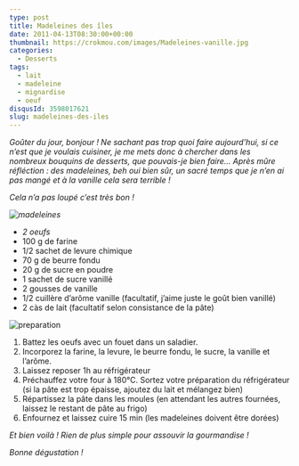 ```yaml
---
type: post
title: Madeleines des îles
date: 2011-04-13T08:30:00+00:00
thumbnail: https://crokmou.com/images/Madeleines-vanille.jpg
categories: 
  - Desserts
tags: 
  - lait
  - madeleine
  - mignardise
  - oeuf
disqusId: 3598017621
slug: madeleines-des-iles
---
```




_Goûter du jour, bonjour ! Ne sachant pas trop quoi faire aujourd’hui, si ce n’est que je voulais cuisiner, je me mets donc à chercher dans les nombreux bouquins de desserts, que pouvais-je bien faire… Après mûre réfléction : des madeleines, beh oui bien sûr, un sacré temps que je n’en ai pas mangé et à la vanille cela sera terrible !_

_Cela n’a pas loupé c’est très bon !_ 

_![madeleines](http://storage.canalblog.com/15/78/825568/62805874_p.jpg)_

*   _2 oeufs_
*   100 g de farine
*   1/2 sachet de levure chimique
*   70 g de beurre fondu
*   20 g de sucre en poudre
*   1 sachet de sucre vanillé
*   2 gousses de vanille
*   1/2 cuillère d’arôme vanille (facultatif, j’aime juste le goût bien vanillé)
*   2 càs de lait (facultatif selon consistance de la pâte)

![preparation](http://storage.canalblog.com/48/15/825568/62806010_p.jpg)

1.  Battez les oeufs avec un fouet dans un saladier.
2.  Incorporez la farine, la levure, le beurre fondu, le sucre, la vanille et l’arôme.
3.  Laissez reposer 1h au réfrigérateur
4.  Préchauffez votre four à 180°C. Sortez votre préparation du réfrigérateur (si la pâte est trop épaisse, ajoutez du lait et mélangez bien)
5.  Répartissez la pâte dans les moules (en attendant les autres fournées, laissez le restant de pâte au frigo)
6.  Enfournez et laissez cuire 15 min (les madeleines doivent être dorées)

_Et bien voilà ! Rien de plus simple pour assouvir la gourmandise !_

_Bonne dégustation !_